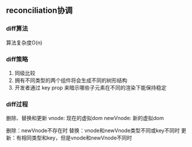 ## reconciliation协调

### diff算法
算法复杂度O(n)

### diff策略

1. 同级比较
2. 拥有不同类型的两个组件将会生成不同的树形结构
3. 开发者通过 key prop 来暗示哪些子元素在不同的渲染下能保持稳定

### diff过程
删除、替换和更新
vnode: 现在的虚拟dom    newVnode: 新的虚拟dom

删除：newVnode不存在时
替换：vnode和newVnode类型不同或key不同时
更新：有相同类型和key，但是vnode和newVnode不同时
